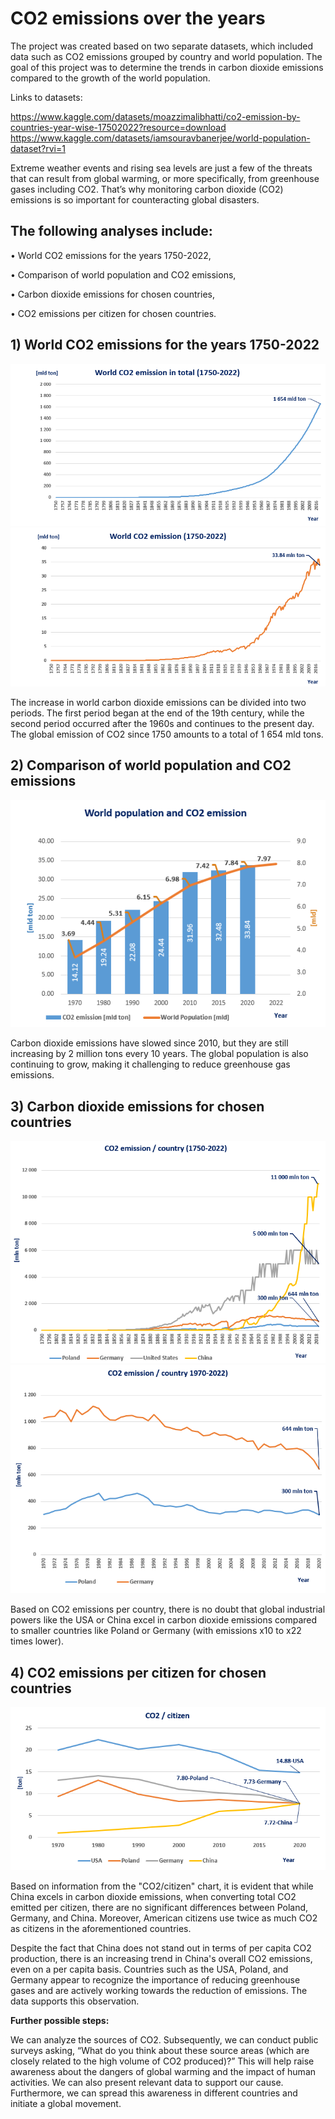 # CO2 emissions over the years

The project was created based on two separate datasets, which included data such as CO2 emissions grouped by country and world population. The goal of this project was to determine the trends in carbon dioxide emissions compared to the growth of the world population.

Links to datasets:

https://www.kaggle.com/datasets/moazzimalibhatti/co2-emission-by-countries-year-wise-17502022?resource=download
https://www.kaggle.com/datasets/iamsouravbanerjee/world-population-dataset?rvi=1

Extreme weather events and rising sea levels are just a few of the threats that can result from global warming, or more specifically, from greenhouse gases including CO2. That’s why monitoring carbon dioxide (CO2) emissions is so important for counteracting global disasters.



    
## **The following analyses include:**

•	World CO2 emissions for the years 1750-2022,

•	Comparison of world population and CO2 emissions,

•	Carbon dioxide emissions for chosen countries,

•	CO2 emissions per citizen for chosen countries.





## 1) World CO2 emissions for the years 1750-2022

![Screenshot](world-co2-emission-in-total.png)
![Screenshot](world-co2-emission.png)

The increase in world carbon dioxide emissions can be divided into two periods. The first period began at the end of the 19th century, while the second period occurred after the 1960s and continues to the present day. The global emission of CO2 since 1750 amounts to a total of 1 654 mld tons.

## 2) Comparison of world population and CO2 emissions

![Screenshot](world-population-and-co2-emission.png)

Carbon dioxide emissions have slowed since 2010, but they are still increasing by 2 million tons every 10 years. The global population is also continuing to grow, making it challenging to reduce greenhouse gas emissions.

## 3) Carbon dioxide emissions for chosen countries

![Screenshot](co2-emission-per-country.png)
![Screenshot](co2-emission-per-country-pldeu.png)

Based on CO2 emissions per country, there is no doubt that global industrial powers like the USA or China excel in carbon dioxide emissions compared to smaller countries like Poland or Germany (with emissions x10 to x22 times lower).

## 4) CO2 emissions per citizen for chosen countries

![Screenshot](co2-per-citizen.png)

Based on information from the "CO2/citizen" chart, it is evident that while China excels in carbon dioxide emissions, when converting total CO2 emitted per citizen, there are no significant differences between Poland, Germany, and China. Moreover, American citizens use twice as much CO2 as citizens in the aforementioned countries.

Despite the fact that China does not stand out in terms of per capita CO2 production, there is an increasing trend in China's overall CO2 emissions, even on a per capita basis. Countries such as the USA, Poland, and Germany appear to recognize the importance of reducing greenhouse gases and are actively working towards the reduction of emissions. The data supports this observation.

**Further possible steps:**

We can analyze the sources of CO2. Subsequently, we can conduct public surveys asking, “What do you think about these source areas (which are closely related to the high volume of CO2 produced)?” This will help raise awareness about the dangers of global warming and the impact of human activities. We can also present relevant data to support our cause. Furthermore, we can spread this awareness in different countries and initiate a global movement.
